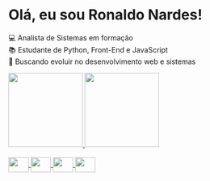 # Olá, eu sou Ronaldo Nardes!   

💻 Analista de Sistemas em formação  
📚 Estudante de Python, Front-End e JavaScript  
🚀 Buscando evoluir no desenvolvimento web e sistemas  

<div> 
  <a href="https://github.com/NARDES2">
  <img height="147em" src="https://github-readme-stats-sigma-five.vercel.app/api?username=NARDES2&show_icons=true&theme=dark&include_all_commits=true&count_private=true&cache_seconds=3600"/>
  <img height="147em" src="https://github-readme-stats-sigma-five.vercel.app/api/top-langs/?username=NARDES2  &layout=compact&langs_count=16&theme=dark&cache_seconds=3600"/>
</div>

<div style="display: inline_block"><br>
  <img align="center" height="30" width="40" src="https://cdn.jsdelivr.net/gh/devicons/devicon@latest/icons/python/python-original.svg" />
  <img align="center" height="30" width="40" src="https://cdn.jsdelivr.net/gh/devicons/devicon@latest/icons/css3/css3-original.svg" />
  <img align="center" height="30" width="40" src="https://cdn.jsdelivr.net/gh/devicons/devicon@latest/icons/html5/html5-original.svg" />
  <img align="center" height="30" width="40" src="https://cdn.jsdelivr.net/gh/devicons/devicon@latest/icons/javascript/javascript-original.svg" />
</div>
    


